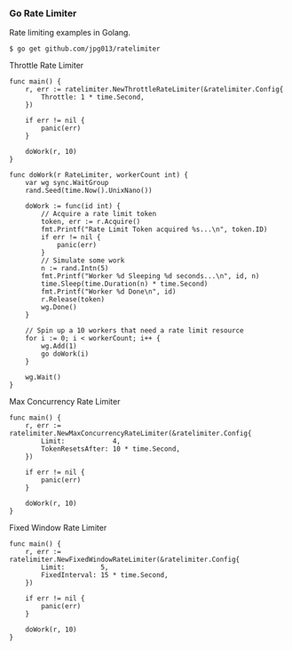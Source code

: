 ### Go Rate Limiter

Rate limiting examples in Golang.

`$ go get github.com/jpg013/ratelimiter`

Throttle Rate Limiter
```golang
func main() {
	r, err := ratelimiter.NewThrottleRateLimiter(&ratelimiter.Config{
		Throttle: 1 * time.Second,
	})

	if err != nil {
		panic(err)
	}

	doWork(r, 10)
}

func doWork(r RateLimiter, workerCount int) {
	var wg sync.WaitGroup
	rand.Seed(time.Now().UnixNano())

	doWork := func(id int) {
		// Acquire a rate limit token
		token, err := r.Acquire()
		fmt.Printf("Rate Limit Token acquired %s...\n", token.ID)
		if err != nil {
			panic(err)
		}
		// Simulate some work
		n := rand.Intn(5)
		fmt.Printf("Worker %d Sleeping %d seconds...\n", id, n)
		time.Sleep(time.Duration(n) * time.Second)
		fmt.Printf("Worker %d Done\n", id)
		r.Release(token)
		wg.Done()
	}

	// Spin up a 10 workers that need a rate limit resource
	for i := 0; i < workerCount; i++ {
		wg.Add(1)
		go doWork(i)
	}

	wg.Wait()
}
```

Max Concurrency Rate Limiter
```golang
func main() {
	r, err := ratelimiter.NewMaxConcurrencyRateLimiter(&ratelimiter.Config{
		Limit:            4,
		TokenResetsAfter: 10 * time.Second,
	})

	if err != nil {
		panic(err)
	}

	doWork(r, 10)
}
```

Fixed Window Rate Limiter
```golang
func main() {
	r, err := ratelimiter.NewFixedWindowRateLimiter(&ratelimiter.Config{
		Limit:         5,
		FixedInterval: 15 * time.Second,
	})

	if err != nil {
		panic(err)
	}

	doWork(r, 10)
}
```